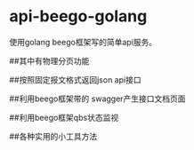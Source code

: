 # api-beego-golang
使用golang beego框架写的简单api服务。

##其中有物理分页功能

##按照固定报文格式返回json api接口

##利用beego框架带的 swagger产生接口文档页面

##利用beego框架qbs状态监视

##各种实用的小工具方法


